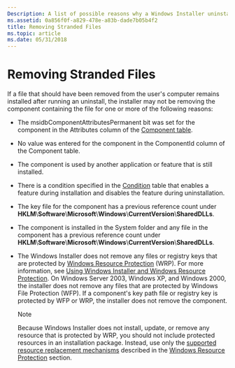 ```yaml
---
Description: A list of possible reasons why a Windows Installer uninstallation was unable to remove all the files of an application.
ms.assetid: 0a856f0f-a829-478e-a83b-dade7b05b4f2
title: Removing Stranded Files
ms.topic: article
ms.date: 05/31/2018
---
```


# Removing Stranded Files

If a file that should have been removed from the user's computer remains installed after running an uninstall, the installer may not be removing the component containing the file for one or more of the following reasons:

-   The msidbComponentAttributesPermanent bit was set for the component in the Attributes column of the [Component table](component-table.md).
-   No value was entered for the component in the ComponentId column of the Component table.
-   The component is used by another application or feature that is still installed.
-   There is a condition specified in the [Condition](condition-table.md) table that enables a feature during installation and disables the feature during uninstallation.
-   The key file for the component has a previous reference count under **HKLM**\\**Software**\\**Microsoft**\\**Windows**\\**CurrentVersion**\\**SharedDLLs**.
-   The component is installed in the System folder and any file in the component has a previous reference count under **HKLM**\\**Software**\\**Microsoft**\\**Windows**\\**CurrentVersion**\\**SharedDLLs**.
-   The Windows Installer does not remove any files or registry keys that are protected by [Windows Resource Protection](../wfp/windows-resource-protection-portal.md) (WRP). For more information, see [Using Windows Installer and Windows Resource Protection](windows-resource-protection-on-windows-vista.md). On Windows Server 2003, Windows XP, and Windows 2000, the installer does not remove any files that are protected by Windows File Protection (WFP). If a component's key path file or registry key is protected by WFP or WRP, the installer does not remove the component.
    > [!Note]  
    > Because Windows Installer does not install, update, or remove any resource that is protected by WRP, you should not include protected resources in an installation package. Instead, use only the [supported resource replacement mechanisms](../wfp/supported-file-replacement-mechanisms.md) described in the [Windows Resource Protection](../wfp/windows-resource-protection-portal.md) section.

     

 

 